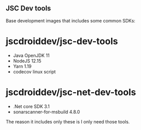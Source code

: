 JSC Dev tools
---

Base development images that includes some common SDKs:
# jscdroiddev/jsc-dev-tools
- Java OpenJDK 11
- NodeJS 12.15
- Yarn 1.19
- codecov linux script

# jscdroiddev/jsc-net-dev-tools
- .Net core SDK 3.1
- sonarscanner-for-msbuild 4.8.0

The reason it includes only these is I only need those tools.